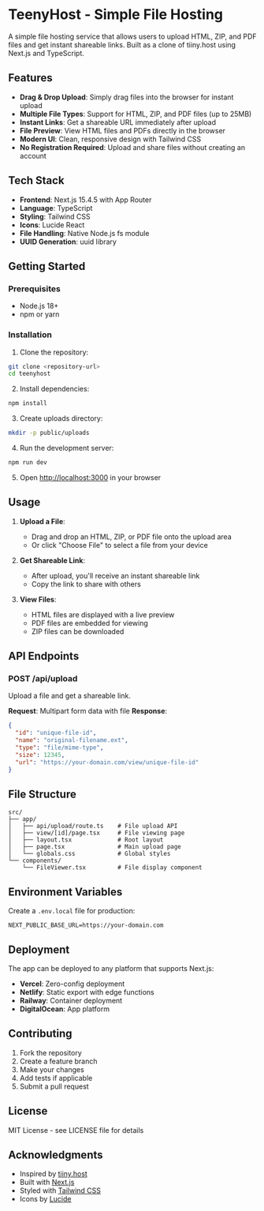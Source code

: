# TeenyHost - Simple File Hosting

A simple file hosting service that allows users to upload HTML, ZIP, and PDF files and get instant shareable links. Built as a clone of tiiny.host using Next.js and TypeScript.

## Features

- **Drag & Drop Upload**: Simply drag files into the browser for instant upload
- **Multiple File Types**: Support for HTML, ZIP, and PDF files (up to 25MB)
- **Instant Links**: Get a shareable URL immediately after upload
- **File Preview**: View HTML files and PDFs directly in the browser
- **Modern UI**: Clean, responsive design with Tailwind CSS
- **No Registration Required**: Upload and share files without creating an account

## Tech Stack

- **Frontend**: Next.js 15.4.5 with App Router
- **Language**: TypeScript
- **Styling**: Tailwind CSS
- **Icons**: Lucide React
- **File Handling**: Native Node.js fs module
- **UUID Generation**: uuid library

## Getting Started

### Prerequisites

- Node.js 18+ 
- npm or yarn

### Installation

1. Clone the repository:
```bash
git clone <repository-url>
cd teenyhost
```

2. Install dependencies:
```bash
npm install
```

3. Create uploads directory:
```bash
mkdir -p public/uploads
```

4. Run the development server:
```bash
npm run dev
```

5. Open [http://localhost:3000](http://localhost:3000) in your browser

## Usage

1. **Upload a File**: 
   - Drag and drop an HTML, ZIP, or PDF file onto the upload area
   - Or click "Choose File" to select a file from your device

2. **Get Shareable Link**: 
   - After upload, you'll receive an instant shareable link
   - Copy the link to share with others

3. **View Files**:
   - HTML files are displayed with a live preview
   - PDF files are embedded for viewing
   - ZIP files can be downloaded

## API Endpoints

### POST /api/upload
Upload a file and get a shareable link.

**Request**: Multipart form data with file
**Response**: 
```json
{
  "id": "unique-file-id",
  "name": "original-filename.ext",
  "type": "file/mime-type",
  "size": 12345,
  "url": "https://your-domain.com/view/unique-file-id"
}
```

## File Structure

```
src/
├── app/
│   ├── api/upload/route.ts    # File upload API
│   ├── view/[id]/page.tsx     # File viewing page
│   ├── layout.tsx             # Root layout
│   ├── page.tsx               # Main upload page
│   └── globals.css            # Global styles
└── components/
    └── FileViewer.tsx         # File display component
```

## Environment Variables

Create a `.env.local` file for production:

```
NEXT_PUBLIC_BASE_URL=https://your-domain.com
```

## Deployment

The app can be deployed to any platform that supports Next.js:

- **Vercel**: Zero-config deployment
- **Netlify**: Static export with edge functions
- **Railway**: Container deployment
- **DigitalOcean**: App platform

## Contributing

1. Fork the repository
2. Create a feature branch
3. Make your changes
4. Add tests if applicable
5. Submit a pull request

## License

MIT License - see LICENSE file for details

## Acknowledgments

- Inspired by [tiiny.host](https://tiiny.host)
- Built with [Next.js](https://nextjs.org)
- Styled with [Tailwind CSS](https://tailwindcss.com)
- Icons by [Lucide](https://lucide.dev)
